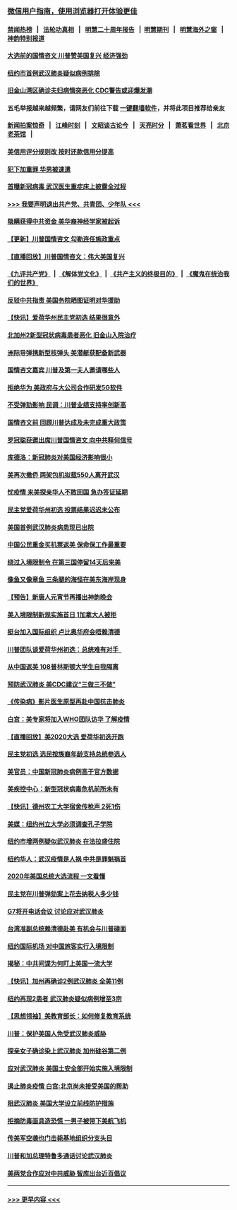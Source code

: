 ### [微信用户指南，使用浏览器打开体验更佳](https://github.com/gfw-breaker/banned-news1/blob/master/indexes/wechat-guide.md?t=0)
#### [禁闻热榜](热点新闻.md?t=0)  &nbsp;&nbsp;|&nbsp;&nbsp; [法轮功真相](https://github.com/gfw-breaker/truth/blob/master/README.md?t=0) &nbsp;&nbsp;|&nbsp;&nbsp; [明慧二十周年报告](https://github.com/gfw-breaker/mh-reports/blob/master/README.md?t=0) &nbsp;&nbsp;|&nbsp;&nbsp;[明慧期刊](https://github.com/gfw-breaker/mh-qikan) &nbsp;&nbsp;|&nbsp;&nbsp; [明慧海外之窗](https://github.com/gfw-breaker/mh-news/blob/master/README.md?t=0) &nbsp;&nbsp;|&nbsp;&nbsp; [神韵特别报道](https://github.com/gfw-breaker/mh-news/blob/master/shenyun.md?t=0)
#### [大选前的国情咨文 川普赞美国复兴 经济强劲](../pages/nsc412/n11845526.md?t=02051955) 
#### [纽约市首例武汉肺炎疑似病例排除](../pages/nsc412/n11844989.md?t=02051955) 
#### [旧金山湾区确诊夫妇病情突恶化 CDC警告或迎爆发潮](../pages/nsc412/n11845730.md?t=02051955) 
#### 五毛举报越来越频繁，请网友们前往下载 [一键翻墙软件](https://github.com/gfw-breaker/ssr-accounts)，并将此项目推荐给亲友
#### [新闻拍案惊奇](https://github.com/gfw-breaker/banned-news1/blob/master/pages/link4.md) &nbsp;&nbsp;|&nbsp;&nbsp; [江峰时刻](https://github.com/gfw-breaker/banned-news1/blob/master/pages/link4.md) &nbsp;&nbsp;|&nbsp;&nbsp; [文昭谈古论今](https://github.com/gfw-breaker/banned-news1/blob/master/pages/link4.md) &nbsp;&nbsp;|&nbsp;&nbsp; [天亮时分](https://github.com/gfw-breaker/banned-news1/blob/master/pages/link4.md) &nbsp;&nbsp;|&nbsp;&nbsp; [萧茗看世界](https://github.com/gfw-breaker/banned-news1/blob/master/pages/link4.md) &nbsp;&nbsp;|&nbsp;&nbsp; [北京老茶馆](https://github.com/gfw-breaker/banned-news1/blob/master/pages/link4.md) &nbsp;&nbsp;|&nbsp;&nbsp; 
#### [美信用评分规则改  按时还款信用分提高](../pages/nsc412/n11845488.md?t=02051955) 
#### [犯下加重罪 华男被速遣](../pages/nsc412/n11845476.md?t=02051955) 
#### [首曝新冠病毒 武汉医生重症床上披露全过程](../pages/nsc412/n11845150.md?t=02051955) 
#### [>>> 我要声明退出共产党、共青团、少年队 <<<](https://github.com/begood0513/goodnews/blob/master/quit/letter.md) 
#### [隐瞒获得中共资金 美华裔神经学家被起诉](../pages/nsc412/n11844879.md?t=02051955) 
#### [【更新】川普国情咨文 勾勒连任施政重点](../pages/nsc412/n11845223.md?t=02051955) 
#### [【直播回放】川普国情咨文：伟大美国复兴](../pages/nsc412/n11842079.md?t=02051955) 
#### [《九评共产党》](https://github.com/begood0513/9ping.md/blob/master/README.md) &nbsp;|&nbsp; [《解体党文化》](../../../../jtdwh.md/blob/master/README.md)  &nbsp;|&nbsp; [《共产主义的终极目的》](../../../../gczydzjmd.md/blob/master/README.md) &nbsp;|&nbsp; [《魔鬼在统治我们的世界》](../../../../mgztzwmdsj.md/blob/master/README.md) 
#### [反驳中共指责 美国务院晒图证明对华援助](../pages/nsc412/n11844859.md?t=02051955) 
#### [【快讯】爱荷华州民主党初选 结果很意外](../pages/nsc412/n11844878.md?t=02051955) 
#### [北加州2新型冠状病毒患者恶化 旧金山入院治疗](../pages/nsc412/n11844842.md?t=02051955) 
#### [洲际导弹携新型核弹头 美潜艇获配备新武器](../pages/nsc412/n11844680.md?t=02051955) 
#### [国情咨文嘉宾 川普及第一夫人邀请哪些人](../pages/nsc412/n11844712.md?t=02051955) 
#### [拒绝华为 美政府与大公司合作研发5G软件](../pages/nsc412/n11844625.md?t=02051955) 
#### [不受弹劾影响 民调：川普业绩支持率创新高](../pages/nsc412/n11844622.md?t=02051955) 
#### [国情咨文前 回顾川普达成及未完成重大政策](../pages/nsc412/n11844581.md?t=02051955) 
#### [罗冠聪获邀出席川普国情咨文 向中共释何信号](../pages/nsc412/n11844355.md?t=02051955) 
#### [库德洛：新冠肺炎对美国经济影响很小](../pages/nsc412/n11844418.md?t=02051955) 
#### [美再次撤侨 两架包机拟载550人离开武汉](../pages/nsc412/n11844407.md?t=02051955) 
#### [忧疫情 来美探亲华人不敢回国 急办签证延期](../pages/nsc412/n11843344.md?t=02051955) 
#### [民主党爱荷华州初选 投票结果迟迟未公布](../pages/nsc412/n11844207.md?t=02051955) 
#### [美国首例武汉肺炎病患现已出院](../pages/nsc412/n11842740.md?t=02051955) 
#### [中国公民重金买机票返美 保命保工作最重要](../pages/nsc412/n11843282.md?t=02051955) 
#### [绕过入境限制令  在第三国停留14天后来美](../pages/nsc412/n11843341.md?t=02051955) 
#### [像鱼又像章鱼 三条腿的海怪在美东海岸现身](../pages/nsc412/n11843092.md?t=02051955) 
#### [【预告】新唐人元宵节再播出神韵晚会](../pages/nsc412/n11843192.md?t=02051955) 
#### [美入境限制新规实施首日 1加拿大人被拒](../pages/nsc412/n11843058.md?t=02051955) 
#### [挺台加入国际组织 卢比奥华府会唔赖清德](../pages/nsc412/n11843023.md?t=02051955) 
#### [川普团队谈爱荷华州初选：总统难有对手  ](../pages/nsc412/n11842867.md?t=02051955) 
#### [从中国返美 108普林斯顿大学生自我隔离](../pages/nsc412/n11842714.md?t=02051955) 
#### [预防武汉肺炎 美CDC建议“三做三不做”](../pages/nsc412/n11842700.md?t=02051955) 
#### [《传染病》影片医生原型再赴中国抗击肺炎](../pages/nsc412/n11842626.md?t=02051955) 
#### [白宫：美专家将加入WHO团队访华 了解疫情](../pages/nsc412/n11842198.md?t=02051955) 
#### [【直播回放】美2020大选 爱荷华初选开跑](../pages/nsc412/n11841820.md?t=02051955) 
#### [民主党初选 选民按族裔年龄支持总统参选人](../pages/nsc412/n11842239.md?t=02051955) 
#### [美官员：中国新冠肺炎病例高于官方数据](../pages/nsc412/n11842452.md?t=02051955) 
#### [美疾控中心：新型冠状病毒危机前所未有](../pages/nsc412/n11842406.md?t=02051955) 
#### [【快讯】德州农工大学宿舍传枪声 2死1伤](../pages/nsc412/n11842279.md?t=02051955) 
#### [美媒：纽约州立大学必须调查孔子学院](../pages/nsc412/n11840637.md?t=02051955) 
#### [纽约市增两例疑似武汉肺炎 在法拉盛住院](../pages/nsc412/n11840625.md?t=02051955) 
#### [纽约华人：武汉疫情是人祸 中共是罪魁祸首](../pages/nsc412/n11840631.md?t=02051955) 
#### [2020年美国总统大选流程 一文看懂](../pages/nsc412/n11842056.md?t=02051955) 
#### [民主党在川普弹劾案上花去纳税人多少钱](../pages/nsc412/n11841941.md?t=02051955) 
#### [G7将开电话会议 讨论应对武汉肺炎](../pages/nsc412/n11841658.md?t=02051955) 
#### [台湾准副总统赖清德赴美 有机会与川普碰面](../pages/nsc412/n11841332.md?t=02051955) 
#### [纽约国际机场  对中国旅客实行入境限制](../pages/nsc412/n11840619.md?t=02051955) 
#### [揭秘：中共间谍为何盯上美国一流大学](../pages/nsc412/n11840270.md?t=02051955) 
#### [【快讯】加州再确诊2例武汉肺炎 全美11例](../pages/nsc412/n11840339.md?t=02051955) 
#### [纽约再现2患者 武汉肺炎疑似病例增至3宗](../pages/nsc412/n11840010.md?t=02051955) 
#### [【思想领袖】美教育部长：如何修复教育系统](../pages/nsc412/n11690865.md?t=02051955) 
#### [川普：保护美国人免受武汉肺炎威胁](../pages/nsc412/n11839718.md?t=02051955) 
#### [探亲女子确诊染上武汉肺炎 加州硅谷第二例](../pages/nsc412/n11839784.md?t=02051955) 
#### [应对武汉肺炎 美国土安全部开始实施入境限制](../pages/nsc412/n11839729.md?t=02051955) 
#### [遏止肺炎疫情 白宫:北京尚未接受美国的帮助](../pages/nsc412/n11839660.md?t=02051955) 
#### [阻武汉肺炎 美国大学设立前线防护措施](../pages/nsc412/n11839479.md?t=02051955) 
#### [拒摘防毒面具造恐慌 一男子被带下美航飞机](../pages/nsc412/n11839455.md?t=02051955) 
#### [传美军空袭也门击毙基地组织分支头目](../pages/nsc412/n11839210.md?t=02051955) 
#### [川普和加总理特鲁多通话讨论武汉肺炎](../pages/nsc412/n11839128.md?t=02051955) 
#### [美两党合作应对中共威胁 智库出台近百倡议](../pages/nsc412/n11838437.md?t=02051955) 

----
#### [ >>> 更早内容 <<< ](../indexes/nsc412-earlier.md)
